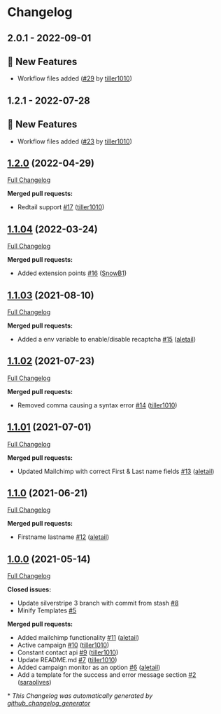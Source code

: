 # Changelog

## 2.0.1 - 2022-09-01
## 🎉 New Features
- Workflow files added ([#29](https://github.com/werkbot/silverstripe-module-newsletter/pull/29) by [tiller1010](https://github.com/tiller1010))



## 1.2.1 - 2022-07-28
## 🎉 New Features
- Workflow files added ([#23](https://github.com/werkbot/silverstripe-module-newsletter/pull/23) by [tiller1010](https://github.com/tiller1010))



## [1.2.0](https://github.com/werkbot/silverstripe-module-newsletter/tree/1.2.0) (2022-04-29)

[Full Changelog](https://github.com/werkbot/silverstripe-module-newsletter/compare/1.1.04...1.2.0)

**Merged pull requests:**

- Redtail support [\#17](https://github.com/werkbot/silverstripe-module-newsletter/pull/17) ([tiller1010](https://github.com/tiller1010))

## [1.1.04](https://github.com/werkbot/silverstripe-module-newsletter/tree/1.1.04) (2022-03-24)

[Full Changelog](https://github.com/werkbot/silverstripe-module-newsletter/compare/1.1.03...1.1.04)

**Merged pull requests:**

- Added extension points [\#16](https://github.com/werkbot/silverstripe-module-newsletter/pull/16) ([SnowB1](https://github.com/SnowB1))

## [1.1.03](https://github.com/werkbot/silverstripe-module-newsletter/tree/1.1.03) (2021-08-10)

[Full Changelog](https://github.com/werkbot/silverstripe-module-newsletter/compare/1.1.02...1.1.03)

**Merged pull requests:**

- Added a env variable to enable/disable recaptcha [\#15](https://github.com/werkbot/silverstripe-module-newsletter/pull/15) ([aletail](https://github.com/aletail))

## [1.1.02](https://github.com/werkbot/silverstripe-module-newsletter/tree/1.1.02) (2021-07-23)

[Full Changelog](https://github.com/werkbot/silverstripe-module-newsletter/compare/1.1.01...1.1.02)

**Merged pull requests:**

- Removed comma causing a syntax error [\#14](https://github.com/werkbot/silverstripe-module-newsletter/pull/14) ([tiller1010](https://github.com/tiller1010))

## [1.1.01](https://github.com/werkbot/silverstripe-module-newsletter/tree/1.1.01) (2021-07-01)

[Full Changelog](https://github.com/werkbot/silverstripe-module-newsletter/compare/1.1.0...1.1.01)

**Merged pull requests:**

- Updated Mailchimp with correct First & Last name fields [\#13](https://github.com/werkbot/silverstripe-module-newsletter/pull/13) ([aletail](https://github.com/aletail))

## [1.1.0](https://github.com/werkbot/silverstripe-module-newsletter/tree/1.1.0) (2021-06-21)

[Full Changelog](https://github.com/werkbot/silverstripe-module-newsletter/compare/1.0.0...1.1.0)

**Merged pull requests:**

- Firstname lastname [\#12](https://github.com/werkbot/silverstripe-module-newsletter/pull/12) ([aletail](https://github.com/aletail))

## [1.0.0](https://github.com/werkbot/silverstripe-module-newsletter/tree/1.0.0) (2021-05-14)

[Full Changelog](https://github.com/werkbot/silverstripe-module-newsletter/compare/ff00faeabd03ef08f8be03a95bf2fde7f18a1ec5...1.0.0)

**Closed issues:**

- Update silverstripe 3 branch with commit from stash [\#8](https://github.com/werkbot/silverstripe-module-newsletter/issues/8)
- Minify Templates [\#5](https://github.com/werkbot/silverstripe-module-newsletter/issues/5)

**Merged pull requests:**

- Added mailchimp functionality [\#11](https://github.com/werkbot/silverstripe-module-newsletter/pull/11) ([aletail](https://github.com/aletail))
- Active campaign [\#10](https://github.com/werkbot/silverstripe-module-newsletter/pull/10) ([tiller1010](https://github.com/tiller1010))
- Constant contact api [\#9](https://github.com/werkbot/silverstripe-module-newsletter/pull/9) ([tiller1010](https://github.com/tiller1010))
- Update README.md [\#7](https://github.com/werkbot/silverstripe-module-newsletter/pull/7) ([tiller1010](https://github.com/tiller1010))
- Added campaign monitor as an option [\#6](https://github.com/werkbot/silverstripe-module-newsletter/pull/6) ([aletail](https://github.com/aletail))
- Add a template for the success and error message section [\#2](https://github.com/werkbot/silverstripe-module-newsletter/pull/2) ([saraolives](https://github.com/saraolives))



\* *This Changelog was automatically generated by [github_changelog_generator](https://github.com/github-changelog-generator/github-changelog-generator)*
